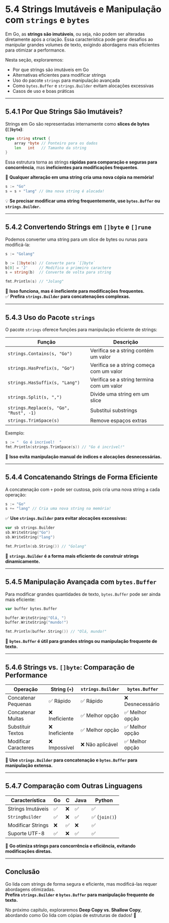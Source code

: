 # **5.4 Strings Imutáveis e Manipulação com `strings` e `bytes`**

Em Go, as **strings são imutáveis**, ou seja, não podem ser alteradas diretamente após a criação. Essa característica pode gerar desafios ao manipular grandes volumes de texto, exigindo abordagens mais eficientes para otimizar a performance.

Nesta seção, exploraremos:

- Por que strings são imutáveis em Go
- Alternativas eficientes para modificar strings
- Uso do pacote `strings` para manipulação avançada
- Como `bytes.Buffer` e `strings.Builder` evitam alocações excessivas
- Casos de uso e boas práticas

---

## **5.4.1 Por Que Strings São Imutáveis?**

Strings em Go são representadas internamente como **slices de bytes (`[]byte`)**:

```go
type string struct {
    array *byte // Ponteiro para os dados
    len   int   // Tamanho da string
}
```

Essa estrutura torna as strings **rápidas para comparação e seguras para concorrência**, mas **ineficientes para modificações frequentes**.

📌 **Qualquer alteração em uma string cria uma nova cópia na memória!**

```go
s := "Go"
s = s + "lang" // Uma nova string é alocada!
```

💡 **Se precisar modificar uma string frequentemente, use `bytes.Buffer` ou `strings.Builder`.**

---

## **5.4.2 Convertendo Strings em `[]byte` e `[]rune`**

Podemos converter uma string para um slice de bytes ou runas para modificá-la:

```go
s := "Golang"

b := []byte(s) // Converte para `[]byte`
b[0] = 'J'     // Modifica o primeiro caractere
s = string(b)  // Converte de volta para string

fmt.Println(s) // "Jolang"
```

📌 **Isso funciona, mas é ineficiente para modificações frequentes.**  
✅ **Prefira `strings.Builder` para concatenações complexas.**

---

## **5.4.3 Uso do Pacote `strings`**

O pacote `strings` oferece funções para manipulação eficiente de strings:

| Função | Descrição |
|--------|-----------|
| `strings.Contains(s, "Go")` | Verifica se a string contém um valor |
| `strings.HasPrefix(s, "Go")` | Verifica se a string começa com um valor |
| `strings.HasSuffix(s, "Lang")` | Verifica se a string termina com um valor |
| `strings.Split(s, ",")` | Divide uma string em um slice |
| `strings.Replace(s, "Go", "Rust", -1)` | Substitui substrings |
| `strings.TrimSpace(s)` | Remove espaços extras |

Exemplo:

```go
s := "  Go é incrível!  "
fmt.Println(strings.TrimSpace(s)) // "Go é incrível!"
```

📌 **Isso evita manipulação manual de índices e alocações desnecessárias.**

---

## **5.4.4 Concatenando Strings de Forma Eficiente**

A concatenação com `+` pode ser custosa, pois cria uma nova string a cada operação:

```go
s := "Go"
s += "lang" // Cria uma nova string na memória!
```

✅ **Use `strings.Builder` para evitar alocações excessivas:**

```go
var sb strings.Builder
sb.WriteString("Go")
sb.WriteString("lang")

fmt.Println(sb.String()) // "Golang"
```

📌 **`strings.Builder` é a forma mais eficiente de construir strings dinamicamente.**

---

## **5.4.5 Manipulação Avançada com `bytes.Buffer`**

Para modificar grandes quantidades de texto, `bytes.Buffer` pode ser ainda mais eficiente:

```go
var buffer bytes.Buffer

buffer.WriteString("Olá, ")
buffer.WriteString("mundo!")

fmt.Println(buffer.String()) // "Olá, mundo!"
```

📌 **`bytes.Buffer` é útil para grandes strings ou manipulação frequente de texto.**

---

## **5.4.6 Strings vs. `[]byte`: Comparação de Performance**

| Operação               | String (`+`) | `strings.Builder` | `bytes.Buffer` |
|------------------------|-------------|------------------|---------------|
| Concatenar Pequenas   | ✅ Rápido   | ✅ Rápido        | ❌ Desnecessário |
| Concatenar Muitas     | ❌ Ineficiente | ✅ Melhor opção  | ✅ Melhor opção |
| Substituir Textos     | ❌ Ineficiente | ✅ Melhor opção  | ✅ Melhor opção |
| Modificar Caracteres  | ❌ Impossível | ❌ Não aplicável | ✅ Melhor opção |

📌 **Use `strings.Builder` para concatenação e `bytes.Buffer` para manipulação extensa.**

---

## **5.4.7 Comparação com Outras Linguagens**

| Característica       | Go  | C  | Java  | Python |
|----------------------|----|----|-------|--------|
| Strings Imutáveis   | ✅  | ❌ | ✅     | ✅      |
| `StringBuilder`     | ✅  | ❌ | ✅     | ✅ (`join()`) |
| Modificar Strings   | ❌  | ✅ | ❌     | ✅      |
| Suporte UTF-8       | ✅  | ❌ | ✅     | ✅      |

📌 **Go otimiza strings para concorrência e eficiência, evitando modificações diretas.**

---

## **Conclusão**

Go lida com strings de forma segura e eficiente, mas modificá-las requer abordagens otimizadas.  
**Prefira `strings.Builder` e `bytes.Buffer` para manipulação frequente de texto.**

No próximo capítulo, exploraremos **Deep Copy vs. Shallow Copy**, abordando como Go lida com cópias de estruturas de dados! 🚀
